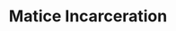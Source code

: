 ---
title: Matice Incarceration
categories: ['incarceration']
contributors: dawud and matice
excerpt: >
    "Imagine existing in a world full of people who dislike, may even hate you because you represent something they refuse to comprehend - like the difference in cultural disposition, political views, etc. Imagine that these people who dislike you control vital resources like toilet paper, mail, food, when the heat will come or go off, and other services."
image: matice-incarceration-web.jpg
featured: true
featured_order: 15
---